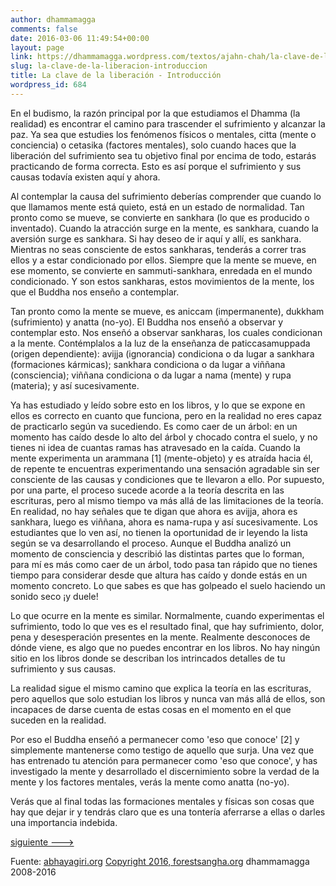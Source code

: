 ```yaml
---
author: dhammamagga
comments: false
date: 2016-03-06 11:49:54+00:00
layout: page
link: https://dhammamagga.wordpress.com/textos/ajahn-chah/la-clave-de-la-liberacion/la-clave-de-la-liberacion-introduccion/
slug: la-clave-de-la-liberacion-introduccion
title: La clave de la liberación - Introducción
wordpress_id: 684
---
```


En el budismo, la razón principal por la que estudiamos el Dhamma (la realidad) es encontrar el camino para trascender el sufrimiento y alcanzar la paz. Ya sea que estudies los fenómenos físicos o mentales, citta (mente o conciencia) o cetasika (factores mentales), solo cuando haces que la liberación del sufrimiento sea tu objetivo final por encima de todo, estarás practicando de forma correcta. Esto es así porque el sufrimiento y sus causas todavía existen aquí y ahora.




Al contemplar la causa del sufrimiento deberías comprender que cuando lo que llamamos mente está quieto, está en un estado de normalidad. Tan pronto como se mueve, se convierte en sankhara (lo que es producido o inventado). Cuando la atracción surge en la mente, es sankhara, cuando la aversión surge es sankhara. Si hay deseo de ir aquí y allí, es sankhara. Mientras no seas consciente de estos sankharas, tenderás a correr tras ellos y a estar condicionado por ellos. Siempre que la mente se mueve, en ese momento, se convierte en sammuti-sankhara, enredada en el mundo condicionado. Y son estos sankharas, estos movimientos de la mente, los que el Buddha nos enseño a contemplar.




Tan pronto como la mente se mueve, es aniccam (impermanente), dukkham (sufrimiento) y anatta (no-yo). El Buddha nos enseñó a observar y contemplar esto. Nos enseñó a observar sankharas, los cuales condicionan a la mente. Contémplalos a la luz de la enseñanza de paticcasamuppada (origen dependiente): avijja (ignorancia) condiciona o da lugar a sankhara (formaciones kármicas); sankhara condiciona o da lugar a viññana (consciencia); viññana condiciona o da lugar a nama (mente) y rupa (materia); y así sucesivamente.




Ya has estudiado y leído sobre esto en los libros, y lo que se expone en ellos es correcto en cuanto que funciona, pero en la realidad no eres capaz de practicarlo según va sucediendo. Es como caer de un árbol: en un momento has caído desde lo alto del árbol y chocado contra el suelo, y no tienes ni idea de cuantas ramas has atravesado en la caída. Cuando la mente experimenta un arammana [1] (mente-objeto) y es atraída hacia él, de repente te encuentras experimentando una sensación agradable sin ser consciente de las causas y condiciones que te llevaron a ello. Por supuesto, por una parte, el proceso sucede acorde a la teoría descrita en las escrituras, pero al mismo tiempo va más allá de las limitaciones de la teoría. En realidad, no hay señales que te digan que ahora es avijja, ahora es sankhara, luego es viññana, ahora es nama-rupa y así sucesivamente. Los estudiantes que lo ven así, no tienen la oportunidad de ir leyendo la lista según se va desarrollando el proceso. Aunque el Buddha analizó un momento de consciencia y describió las distintas partes que lo forman, para mí es más como caer de un árbol, todo pasa tan rápido que no tienes tiempo para considerar desde que altura has caído y donde estás en un momento concreto. Lo que sabes es que has golpeado el suelo haciendo un sonido seco ¡y duele!




Lo que ocurre en la mente es similar. Normalmente, cuando experimentas el sufrimiento, todo lo que ves es el resultado final, que hay sufrimiento, dolor, pena y desesperación presentes en la mente. Realmente desconoces de dónde viene, es algo que no puedes encontrar en los libros. No hay ningún sitio en los libros donde se describan los intrincados detalles de tu sufrimiento y sus causas.




La realidad sigue el mismo camino que explica la teoría en las escrituras, pero aquellos que solo estudian los libros y nunca van más allá de ellos, son incapaces de darse cuenta de estas cosas en el momento en el que suceden en la realidad.




Por eso el Buddha enseñó a permanecer como 'eso que conoce' [2] y simplemente mantenerse como testigo de aquello que surja. Una vez que has entrenado tu atención para permanecer como 'eso que conoce', y has investigado la mente y desarrollado el discernimiento sobre la verdad de la mente y los factores mentales, verás la mente como anatta (no-yo).




Verás que al final todas las formaciones mentales y físicas son cosas que hay que dejar ir y tendrás claro que es una tontería aferrarse a ellas o darles una importancia indebida.




[siguiente --->](https://dhammamagga.wordpress.com/textos/ajahn-chah/la-clave-de-la-liberacion/la-clave-de-la-liberacion-teoria-y-realidad/)




Fuente: [abhayagiri.org](http://www.abhayagiri.org/)
[Copyright 2016, forestsangha.org](http://www.forestsangha.org)
dhammamagga 2008-2016



